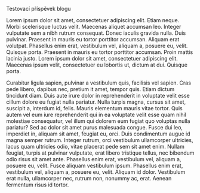 Testovací příspěvek blogu

Lorem ipsum dolor sit amet, consectetuer adipiscing elit. Etiam neque. Morbi scelerisque luctus velit. Maecenas aliquet 
accumsan leo. Integer vulputate sem a nibh rutrum consequat. Donec iaculis gravida nulla. Duis pulvinar. Praesent in mauris 
eu tortor porttitor accumsan. Aliquam erat volutpat. Phasellus enim erat, vestibulum vel, aliquam a, posuere eu, velit.
Quisque porta. Praesent in mauris eu tortor porttitor accumsan. Proin mattis lacinia justo. Lorem ipsum dolor sit amet, 
consectetuer adipiscing elit. Maecenas ipsum velit, consectetuer eu lobortis ut, dictum at dui. Quisque porta.

Curabitur ligula sapien, pulvinar a vestibulum quis, facilisis vel sapien. Cras pede libero, dapibus nec, pretium 
it amet, tempor quis. Etiam dictum tincidunt diam. Duis aute irure dolor in reprehenderit in voluptate velit esse 
cillum dolore eu fugiat nulla pariatur. Nulla turpis magna, cursus sit amet, suscipit a, interdum id, felis. Mauris elementum 
mauris vitae tortor. Quis autem vel eum iure reprehenderit qui in ea voluptate velit esse quam nihil molestiae consequatur, 
vel illum qui dolorem eum fugiat quo voluptas nulla pariatur? Sed ac dolor sit amet purus malesuada congue. Fusce dui leo, 
imperdiet in, aliquam sit amet, feugiat eu, orci. Duis condimentum augue id magna semper rutrum. Integer rutrum, orci 
vestibulum ullamcorper ultricies, lacus quam ultricies odio, vitae placerat pede sem sit amet enim. Nullam feugiat, 
turpis at pulvinar vulputate, erat libero tristique tellus, nec bibendum odio risus sit amet ante. Phasellus enim erat, 
vestibulum vel, aliquam a, posuere eu, velit. Fusce aliquam vestibulum ipsum. Phasellus enim erat, vestibulum vel, aliquam 
a, posuere eu, velit. Aliquam id dolor. Vestibulum erat nulla, ullamcorper nec, rutrum non, nonummy ac, erat. Aenean 
fermentum risus id tortor.
